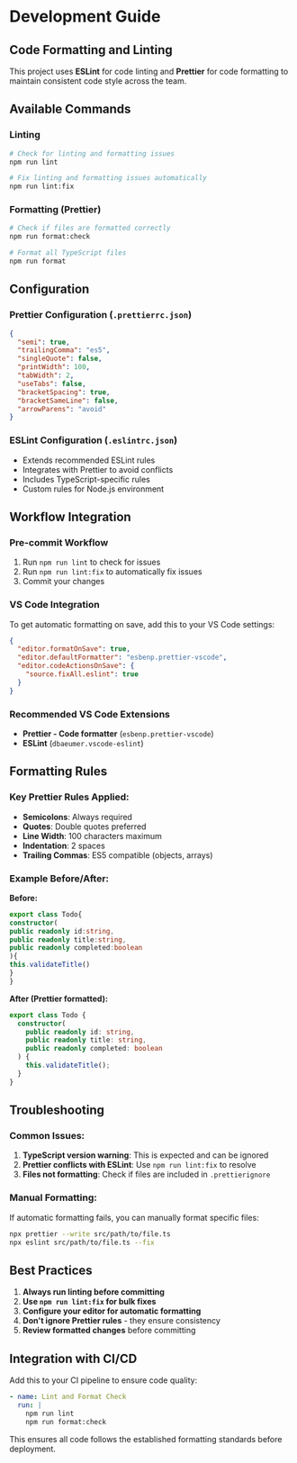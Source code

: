 # Development Guide

## Code Formatting and Linting

This project uses **ESLint** for code linting and **Prettier** for code formatting to maintain consistent code style across the team.

## Available Commands

### Linting
```bash
# Check for linting and formatting issues
npm run lint

# Fix linting and formatting issues automatically
npm run lint:fix
```

### Formatting (Prettier)
```bash
# Check if files are formatted correctly
npm run format:check

# Format all TypeScript files
npm run format
```

## Configuration

### Prettier Configuration (`.prettierrc.json`)
```json
{
  "semi": true,
  "trailingComma": "es5",
  "singleQuote": false,
  "printWidth": 100,
  "tabWidth": 2,
  "useTabs": false,
  "bracketSpacing": true,
  "bracketSameLine": false,
  "arrowParens": "avoid"
}
```

### ESLint Configuration (`.eslintrc.json`)
- Extends recommended ESLint rules
- Integrates with Prettier to avoid conflicts
- Includes TypeScript-specific rules
- Custom rules for Node.js environment

## Workflow Integration

### Pre-commit Workflow
1. Run `npm run lint` to check for issues
2. Run `npm run lint:fix` to automatically fix issues
3. Commit your changes

### VS Code Integration
To get automatic formatting on save, add this to your VS Code settings:

```json
{
  "editor.formatOnSave": true,
  "editor.defaultFormatter": "esbenp.prettier-vscode",
  "editor.codeActionsOnSave": {
    "source.fixAll.eslint": true
  }
}
```

### Recommended VS Code Extensions
- **Prettier - Code formatter** (`esbenp.prettier-vscode`)
- **ESLint** (`dbaeumer.vscode-eslint`)

## Formatting Rules

### Key Prettier Rules Applied:
- **Semicolons**: Always required
- **Quotes**: Double quotes preferred
- **Line Width**: 100 characters maximum
- **Indentation**: 2 spaces
- **Trailing Commas**: ES5 compatible (objects, arrays)

### Example Before/After:

**Before:**
```typescript
export class Todo{
constructor(
public readonly id:string,
public readonly title:string,
public readonly completed:boolean
){
this.validateTitle()
}
}
```

**After (Prettier formatted):**
```typescript
export class Todo {
  constructor(
    public readonly id: string,
    public readonly title: string,
    public readonly completed: boolean
  ) {
    this.validateTitle();
  }
}
```

## Troubleshooting

### Common Issues:

1. **TypeScript version warning**: This is expected and can be ignored
2. **Prettier conflicts with ESLint**: Use `npm run lint:fix` to resolve
3. **Files not formatting**: Check if files are included in `.prettierignore`

### Manual Formatting:
If automatic formatting fails, you can manually format specific files:
```bash
npx prettier --write src/path/to/file.ts
npx eslint src/path/to/file.ts --fix
```

## Best Practices

1. **Always run linting before committing**
2. **Use `npm run lint:fix` for bulk fixes**
3. **Configure your editor for automatic formatting**
4. **Don't ignore Prettier rules** - they ensure consistency
5. **Review formatted changes** before committing

## Integration with CI/CD

Add this to your CI pipeline to ensure code quality:
```yaml
- name: Lint and Format Check
  run: |
    npm run lint
    npm run format:check
```

This ensures all code follows the established formatting standards before deployment.
